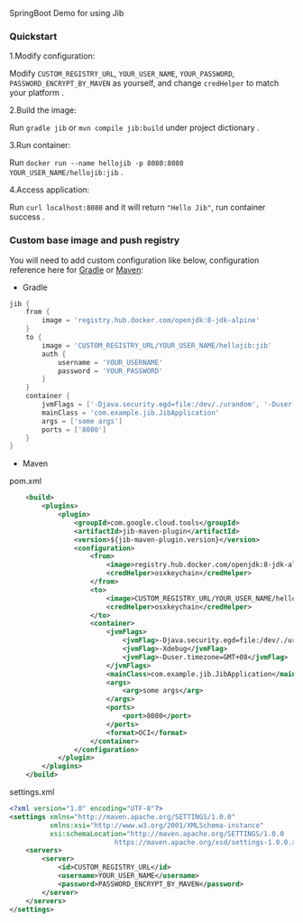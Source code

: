 SpringBoot Demo for using Jib

### Quickstart

1.Modify configuration:

Modify `CUSTOM_REGISTRY_URL`, `YOUR_USER_NAME`, `YOUR_PASSWORD`, `PASSWORD_ENCRYPT_BY_MAVEN` as yourself, and change `credHelper` to match your platform .

2.Build the image:

Run `gradle jib` or `mvn compile jib:build` under project dictionary .

3.Run container:

Run `docker run --name hellojib -p 8080:8080 YOUR_USER_NAME/hellojib:jib` .

4.Access application:

Run `curl localhost:8080` and it will return `"Hello Jib"`, run container success .

### Custom base image and push registry

You will need to add custom configuration like below, configuration reference here for [Gradle](https://github.com/GoogleContainerTools/jib/tree/master/jib-gradle-plugin#extended-usage) or  [Maven](https://github.com/GoogleContainerTools/jib/tree/master/jib-maven-plugin#extended-usage):

- Gradle

```gradle
jib {
    from {
        image = 'registry.hub.docker.com/openjdk:8-jdk-alpine'
    }
    to {
        image = 'CUSTOM_REGISTRY_URL/YOUR_USER_NAME/hellojib:jib'
        auth {
            username = 'YOUR_USERNAME'
            password = 'YOUR_PASSWORD'
        }
    }
    container {
        jvmFlags = ['-Djava.security.egd=file:/dev/./urandom', '-Duser.timezone=GMT+08', '-Xdebug']
        mainClass = 'com.example.jib.JibApplication'
        args = ['some args']
        ports = ['8080']
    }
}
```

- Maven 

pom.xml
 
```xml
    <build>
        <plugins>
            <plugin>
                <groupId>com.google.cloud.tools</groupId>
                <artifactId>jib-maven-plugin</artifactId>
                <version>${jib-maven-plugin.version}</version>
                <configuration>
                    <from>
                        <image>registry.hub.docker.com/openjdk:8-jdk-alpine</image>
                        <credHelper>osxkeychain</credHelper>
                    </from>
                    <to>
                        <image>CUSTOM_REGISTRY_URL/YOUR_USER_NAME/hellojib:jib</image>
                        <credHelper>osxkeychain</credHelper>
                    </to>
                    <container>
                        <jvmFlags>
                            <jvmFlag>-Djava.security.egd=file:/dev/./urandom</jvmFlag>
                            <jvmFlag>-Xdebug</jvmFlag>
                            <jvmFlag>-Duser.timezone=GMT+08</jvmFlag>
                        </jvmFlags>
                        <mainClass>com.example.jib.JibApplication</mainClass>
                        <args>
                            <arg>some args</arg>
                        </args>
                        <ports>
                            <port>8080</port>
                        </ports>
                        <format>OCI</format>
                    </container>
                </configuration>
            </plugin>
        </plugins>
    </build>
```

settings.xml

```xml
<?xml version="1.0" encoding="UTF-8"?>
<settings xmlns="http://maven.apache.org/SETTINGS/1.0.0"
          xmlns:xsi="http://www.w3.org/2001/XMLSchema-instance"
          xsi:schemaLocation="http://maven.apache.org/SETTINGS/1.0.0
                          https://maven.apache.org/xsd/settings-1.0.0.xsd">
    <servers>
        <server>
            <id>CUSTOM_REGISTRY_URL</id>
            <username>YOUR_USER_NAME</username>
            <password>PASSWORD_ENCRYPT_BY_MAVEN</password>
        </server>
    </servers>
</settings>
```